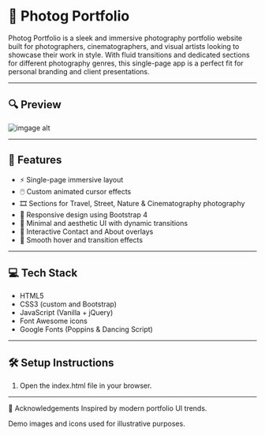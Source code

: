 # 📸 Photog Portfolio

Photog Portfolio is a sleek and immersive photography portfolio website built for photographers, cinematographers, and visual artists looking to showcase their work in style. With fluid transitions and dedicated sections for different photography genres, this single-page app is a perfect fit for personal branding and client presentations.

---
## 🔍 Preview

![imgage alt](https://github.com/RajatSW/photog_portfolio/blob/40e21eadd3d3cfd070a8bb86f208494670562f8d/photogimg.png)

---

## 🚀 Features

- ⚡ Single-page immersive layout
- 🖱️ Custom animated cursor effects
- 🎞️ Sections for Travel, Street, Nature & Cinematography photography
- 📱 Responsive design using Bootstrap 4
- 🧠 Minimal and aesthetic UI with dynamic transitions
- 📩 Interactive Contact and About overlays
- 🌈 Smooth hover and transition effects

---

## 💻 Tech Stack

- HTML5
- CSS3 (custom and Bootstrap)
- JavaScript (Vanilla + jQuery)
- Font Awesome icons
- Google Fonts (Poppins & Dancing Script)

---

## 🛠️ Setup Instructions

1. Open the index.html file in your browser.

---

🙌 Acknowledgements
Inspired by modern portfolio UI trends.

Demo images and icons used for illustrative purposes.
   
